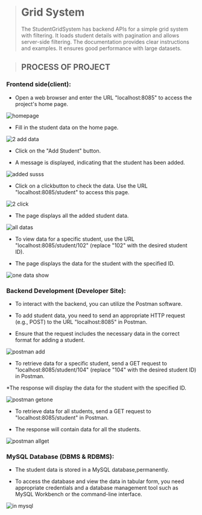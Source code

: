 ># Grid System
> The StudentGridSystem has backend APIs for a simple grid system with filtering.
It loads student details with pagination and allows server-side filtering. The documentation provides clear instructions and examples.
It ensures good performance with large datasets. 



>## PROCESS OF PROJECT

### Frontend side(client):

 * Open a web browser and enter the URL "localhost:8085" to access the project's home page.

![homepage](https://github.com/tkmourya/KinaraCapitalassignment/assets/132468329/79173d5c-319c-4e23-98b3-0fc914f82a0d)

* Fill in the student data on the home page.

![2 add data](https://github.com/tkmourya/KinaraCapitalassignment/assets/132468329/f70ffcd4-a299-4638-832d-f1c20df6c443)

* Click on the "Add Student" button.

* A message is displayed, indicating that the student has been added.


![added susss](https://github.com/tkmourya/KinaraCapitalassignment/assets/132468329/0cbe34a6-317c-4875-b736-e6425f875ff6)

* Click on a clickbutton to check the data. Use the URL "localhost:8085/student" to access this page.

![2 click](https://github.com/tkmourya/KinaraCapitalassignment/assets/132468329/4f071d62-751f-4020-82c2-6ccb0fbe964d)

* The page displays all the added student data.

![all datas](https://github.com/tkmourya/KinaraCapitalassignment/assets/132468329/3f789628-7ad1-40bc-aefc-0e0da1e1932e)

* To view data for a specific student, use the URL "localhost:8085/student/102" (replace "102" with the desired student ID).

* The page displays the data for the student with the specified ID.

![one data show](https://github.com/tkmourya/KinaraCapitalassignment/assets/132468329/b27f0229-df67-47ec-97a7-00f538a91848)

### Backend Development (Developer Site):

* To interact with the backend, you can utilize the Postman software.

* To add student data, you need to send an appropriate HTTP request (e.g., POST) to the URL "localhost:8085" in Postman.

* Ensure that the request includes the necessary data in the correct format for adding a student.

![postman add](https://github.com/tkmourya/KinaraCapitalassignment/assets/132468329/3af5e561-7ff2-499e-b909-51465daad18e)

* To retrieve data for a specific student, send a GET request to "localhost:8085/student/104" (replace "104" with the desired student ID) in Postman.

*The response will display the data for the student with the specified ID.

![postman getone](https://github.com/tkmourya/KinaraCapitalassignment/assets/132468329/7dfd869a-4eb4-456a-b151-c7da07dd8446)

* To retrieve data for all students, send a GET request to "localhost:8085/student" in Postman.

* The response will contain data for all the students.

![postman allget](https://github.com/tkmourya/KinaraCapitalassignment/assets/132468329/ea36642f-3497-4023-b447-f847a636ebe6)

### MySQL Database (DBMS & RDBMS):

* The student data is stored in a MySQL database,permanently.

* To access the database and view the data in tabular form, you need appropriate credentials and a database management tool such as MySQL Workbench or the command-line interface.

![in mysql](https://github.com/tkmourya/KinaraCapitalassignment/assets/132468329/d67d27e3-9178-49b0-b0b4-33e0a852b19f)

